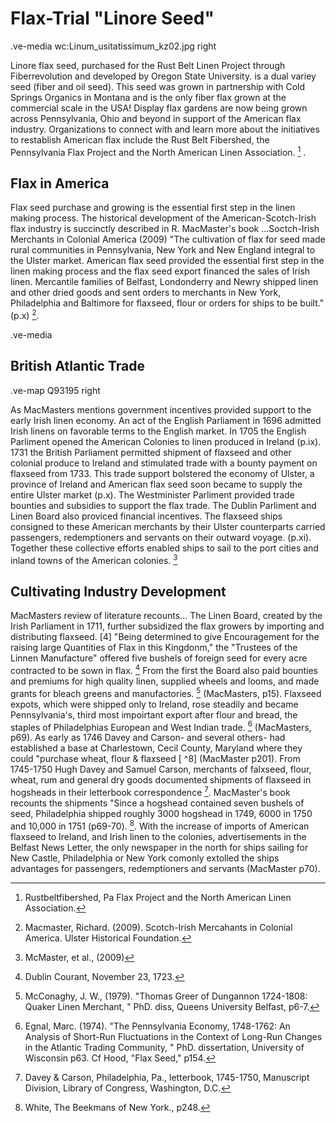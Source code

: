 # Flax-Trial "Linore Seed"
.ve-media wc:Linum_usitatissimum_kz02.jpg right

Linore flax seed, purchased for the Rust Belt Linen Project through Fiberrevolution and developed by Oregon State University. is a dual variey seed (fiber and oil seed). This seed was grown in partnership with Cold Springs Organics in Montana and is the only fiber flax grown at the commercial scale in the USA!  Display flax gardens are now being grown across Pennsylvania, Ohio and beyond in support of the American flax industry.  Organizations to connect with and learn more about the initiatives to restablish American flax include the Rust Belt Fibershed, the Pennsylvania Flax Project and the North American Linen Association. [^1] .

## Flax in America

Flax seed purchase and growing is the essential first step in the linen making process. The historical development of the American-Scotch-Irish flax industry is succinctly described in R. MacMaster's book ...Soctch-Irish Merchants in Colonial America (2009) "The cultivation of flax for seed made rural communities in Pennsylvania, New York and New England integral to the Ulster market. American flax seed provided the essential first step in the linen making process and the flax seed export financed the sales of Irish linen.  Mercantile families of Belfast, Londonderry and Newry shipped linen and other dried goods and sent orders to merchants in New York, Philadelphia and Baltimore for flaxseed, flour or orders for ships to be built." (p.x) [^2].  

.ve-media 

## British Atlantic Trade

.ve-map Q93195 right

As MacMasters mentions government incentives provided support to the early Irish linen economy.  An act of the English Parliament in 1696 admitted Irish linens on favorable terms to the English market.  In 1705 the English Parliment opened the American Colonies to linen produced in Ireland (p.ix).  1731 the British Parliament permitted shipment of flaxseed and other colonial produce to Ireland and stimulated trade with a bounty payment on flaxseed from 1733. This trade support bolstered the economy of Ulster, a province of Ireland and American flax seed soon became to supply the entire Ulster market (p.x). The Westminister Parliment provided trade bounties and subsidies to support the flax trade. The Dublin Parliment and Linen Board also proviced financial incentives. The flaxseed ships consigned to these American merchants by their Ulster counterparts carried passengers, redemptioners and servants on their outward voyage. (p.xi). Together these collective efforts enabled ships to sail to the port cities and inland towns of the American colonies. [^3]

## Cultivating Industry Development

MacMasters review of literature recounts... The Linen Board, created by the Irish Parliament in 1711, further subsidized the flax growers by importing and distributing flaxseed. [4]  "Being determined to give Encouragement for the raising large Quantities of Flax in this Kingdonm,"  the "Trustees of the Linnen Manufacture" offered five bushels of foreign seed for every acre contracted to be sown in flax. [^5]  From the first the Board also paid bounties and premiums for high quality linen, supplied wheels and looms, and made grants for bleach greens and manufactories. [^6] (MacMasters, p15).  Flaxseed expots, which were shipped only to Ireland, rose steadily and became Pennsylvania's, third most impoirtant export after flour and bread, the staples of Philadelphias European and West Indian trade. [^7] (MacMasters, p69). As early as 1746 Davey and Carson- and several others- had established a base at Charlestown, Cecil County, Maryland where they could "purchase wheat, flour & flaxseed [ ^8] (MacMaster p201).  From 1745-1750 Hugh Davey and Samuel Carson, merchants of falxseed, flour, wheat, rum and general dry goods documented shipments of flaxseed in hogsheads in their letterbook correspondence [^9]. MacMaster's book recounts the shipments  "Since a hogshead contained seven bushels of seed,  Philadelphia shipped roughly 3000 hogshead in 1749, 6000 in 1750 and 10,000 in 1751 (p69-70). [^ 10].  With the increase of imports of American flaxseed to Ireland, and Irish linen to the colonies, advertisements in the Belfast News Letter, the only newspaper in the north for ships sailing for New Castle, Philadelphia or New York comonly extolled the ships advantages for passengers, redemptioners and servants (MacMaster p70).


[^1]: Rustbeltfibershed, Pa Flax Project and the North American Linen Association.
[^2]: Macmaster, Richard. (2009). Scotch-Irish Mercahants in Colonial America. Ulster Historical Foundation.
[^3]: McMaster, et al., (2009) 
[^4]: Gribbon, H.D. (1977) "The Irish Linen Board 1711-1828," in L. M Cullen and T. C. Smout, Comparative Aspects of Scottish and Irish Economic History. Edinburgh. p 77-87.
[^5]: Dublin Courant, November 23, 1723.
[^6]: McConaghy, J. W., (1979). "Thomas Greer of Dungannon 1724-1808: Quaker Linen Merchant, " PhD. diss, Queens University Belfast, p6-7.
[^7]: Egnal, Marc. (1974). "The Pennsylvania Economy, 1748-1762: An Analysis of Short-Run Fluctuations in the Context of Long-Run Changes in the Atlantic Trading Community, " PhD. dissertation, University of Wisconsin p63. Cf Hood, "Flax Seed," p154.
[^8]:Johnston, George. (1881). History of Cecil County, Marlyand. (Elkton, MD) p271.
[^9]: Davey & Carson, Philadelphia, Pa., letterbook, 1745-1750, Manuscript Division, Library of Congress, Washington, D.C. 
[^10]: White, The Beekmans of New York., p248.